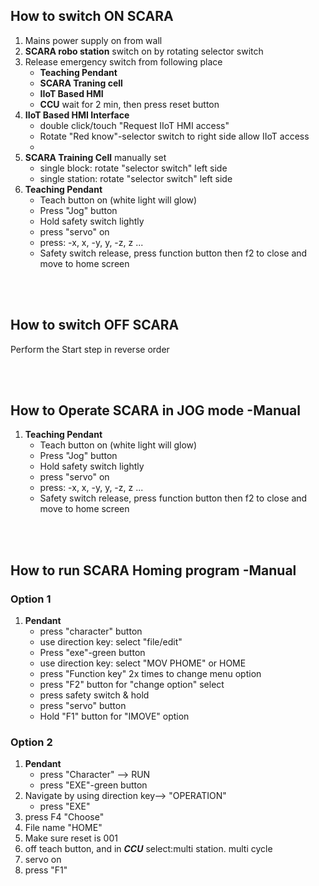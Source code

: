 ## How to switch ON SCARA

1. Mains power supply on from wall
2. **SCARA robo station** switch on by rotating selector switch
3. Release emergency switch from following place
   - **Teaching Pendant**
   - **SCARA Traning cell**
   - **IIoT Based HMI**
   - **CCU** wait for 2 min, then press reset button
4. **IIoT Based HMI Interface**
   - double click/touch "Request IIoT HMI access"
   - Rotate "Red know"-selector switch to right side allow IIoT access
   -
5. **SCARA Training Cell** manually set
   - single block: rotate "selector switch" left side
   - single station: rotate "selector switch" left side
6. **Teaching Pendant**
   - Teach button on (white light will glow)
   - Press "Jog" button
   - Hold safety switch lightly
   - press "servo" on
   - press: -x, x, -y, y, -z, z ...
   - Safety switch release, press function button then f2 to close and move to home screen

<br>
<br>

## How to switch OFF SCARA

Perform the Start step in reverse order

<br>
<br>

## How to Operate SCARA in JOG mode -Manual

1. **Teaching Pendant**
   - Teach button on (white light will glow)
   - Press "Jog" button
   - Hold safety switch lightly
   - press "servo" on
   - press: -x, x, -y, y, -z, z ...
   - Safety switch release, press function button then f2 to close and move to home screen

<br>
<br>

## How to run SCARA Homing program -Manual

### Option 1

1. **Pendant**
   - press "character" button
   - use direction key: select "file/edit"
   - Press "exe"-green button
   - use direction key: select "MOV PHOME" or HOME
   - press "Function key" 2x times to change menu option
   - press "F2" button for "change option" select
   - press safety switch & hold
   - press "servo" button
   - Hold "F1" button for "IMOVE" option

### Option 2

1. **Pendant**
   - press "Character" --> RUN
   - press "EXE"-green button
2. Navigate by using direction key--> "OPERATION"
   - press "EXE"
3. press F4 "Choose"
4. File name "HOME"
5. Make sure reset is 001
6. off teach button, and in **_CCU_** select:multi station. multi cycle
7. servo on
8. press "F1"
